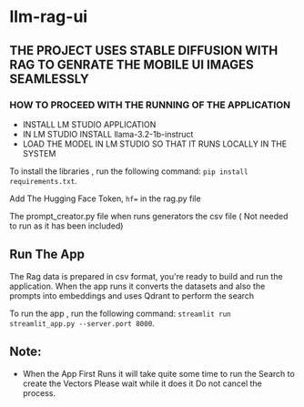 # llm-rag-ui

## THE PROJECT USES STABLE DIFFUSION WITH RAG TO GENRATE THE MOBILE UI IMAGES SEAMLESSLY
### HOW TO PROCEED WITH THE RUNNING OF THE APPLICATION
   * INSTALL LM STUDIO APPLICATION
   * IN LM STUDIO INSTALL llama-3.2-1b-instruct 
   * LOAD THE MODEL IN LM STUDIO SO THAT IT RUNS LOCALLY IN THE SYSTEM

To install the libraries , run the following command: `pip install requirements.txt`.

Add The Hugging Face Token,  `hf=` in the rag.py file

The prompt_creator.py file when runs generators the csv file ( Not needed to run as it has been included)

## Run The App

The Rag data is prepared in csv format, you're ready to build and run the application.
When the app runs it converts the datasets and also the prompts into embeddings and uses Qdrant to perform the search

To run the app , run the following command: `streamlit run streamlit_app.py --server.port 8000`.

## Note:
 * When the App First Runs it will take quite some time to run the Search to create the Vectors Please wait while it does it Do not cancel the process.



  
